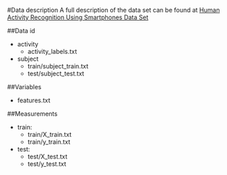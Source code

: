 #Data description
A full description of the data set can be found at [
Human Activity Recognition Using Smartphones Data Set ](http://archive.ics.uci.edu/ml/datasets/Human+Activity+Recognition+Using+Smartphones)

##Data id
 * activity 
	- activity_labels.txt
 * subject  
	- train/subject_train.txt
	- test/subject_test.txt

##Variables
 * features.txt
 
##Measurements
 * train:
	- train/X_train.txt
	- train/y_train.txt
 * test:
	- test/X_test.txt
	- test/y_test.txt


	